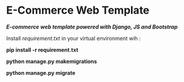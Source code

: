 # E-Commerce Web Template

***E-commerce web template powered with Django, JS and Bootstrap***

Install *requirement.txt* in your virtual environment wih :

**pip install -r requirement.txt**

**python manage.py makemigrations**

**python manage.py migrate**
 